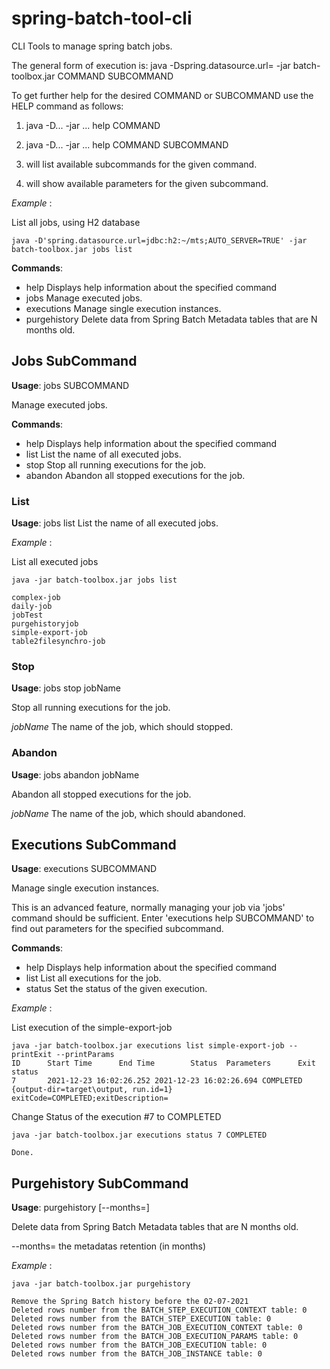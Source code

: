 # spring-batch-tool-cli

CLI Tools to manage spring batch jobs.


The general form of execution is:
java -Dspring.datasource.url= -jar batch-toolbox.jar COMMAND SUBCOMMAND

To get further help for the desired COMMAND or SUBCOMMAND use the HELP command
as follows:

1. java -D... -jar ... help COMMAND
2. java -D... -jar ... help COMMAND SUBCOMMAND

1. will list available subcommands for the given command.
2. will show available parameters for the given subcommand.

_Example_ :

List all jobs, using H2 database

```
java -D'spring.datasource.url=jdbc:h2:~/mts;AUTO_SERVER=TRUE' -jar batch-toolbox.jar jobs list
```

**Commands**:
-  help          Displays help information about the specified command
-  jobs          Manage executed jobs.
-  executions    Manage single execution instances.
-  purgehistory  Delete data from Spring Batch Metadata tables that are N months old.


## Jobs SubCommand

**Usage**:  jobs SUBCOMMAND

Manage executed jobs.

**Commands**:
-  help     Displays help information about the specified command
-  list     List the name of all executed jobs.
-  stop     Stop all running executions for the job.
-  abandon  Abandon all stopped executions for the job.

### List

**Usage**:  jobs list
List the name of all executed jobs.

_Example_ :

List all executed jobs

```
java -jar batch-toolbox.jar jobs list

complex-job
daily-job
jobTest
purgehistoryjob
simple-export-job
table2filesynchro-job
```

### Stop

**Usage**:  jobs stop jobName

Stop all running executions for the job.

   _jobName_   The name of the job, which should stopped.

### Abandon

**Usage**:  jobs abandon jobName

Abandon all stopped executions for the job.

   _jobName_   The name of the job, which should abandoned.


## Executions SubCommand

**Usage**:  executions SUBCOMMAND

Manage single execution instances.

This is an advanced feature, normally managing your job via 'jobs' command should be sufficient.
Enter 'executions help SUBCOMMAND' to find out parameters for the specified subcommand.

**Commands**:
-  help    Displays help information about the specified command
-  list    List all executions for the job.
-  status  Set the status of the given execution.

_Example_ :

List execution of the simple-export-job

```
java -jar batch-toolbox.jar executions list simple-export-job --printExit --printParams
ID      Start Time      End Time        Status  Parameters      Exit status
7       2021-12-23 16:02:26.252 2021-12-23 16:02:26.694 COMPLETED       {output-dir=target\output, run.id=1}    exitCode=COMPLETED;exitDescription=
```

Change Status of the execution #7 to COMPLETED

```
java -jar batch-toolbox.jar executions status 7 COMPLETED

Done.
```

## Purgehistory SubCommand

**Usage**:  purgehistory [--months=<historyRetentionMonth>]

Delete data from Spring Batch Metadata tables that are N months old.

  --months=<historyRetentionMonth> the metadatas retention (in months)

_Example_ :

```
java -jar batch-toolbox.jar purgehistory

Remove the Spring Batch history before the 02-07-2021
Deleted rows number from the BATCH_STEP_EXECUTION_CONTEXT table: 0
Deleted rows number from the BATCH_STEP_EXECUTION table: 0
Deleted rows number from the BATCH_JOB_EXECUTION_CONTEXT table: 0
Deleted rows number from the BATCH_JOB_EXECUTION_PARAMS table: 0
Deleted rows number from the BATCH_JOB_EXECUTION table: 0
Deleted rows number from the BATCH_JOB_INSTANCE table: 0
```
